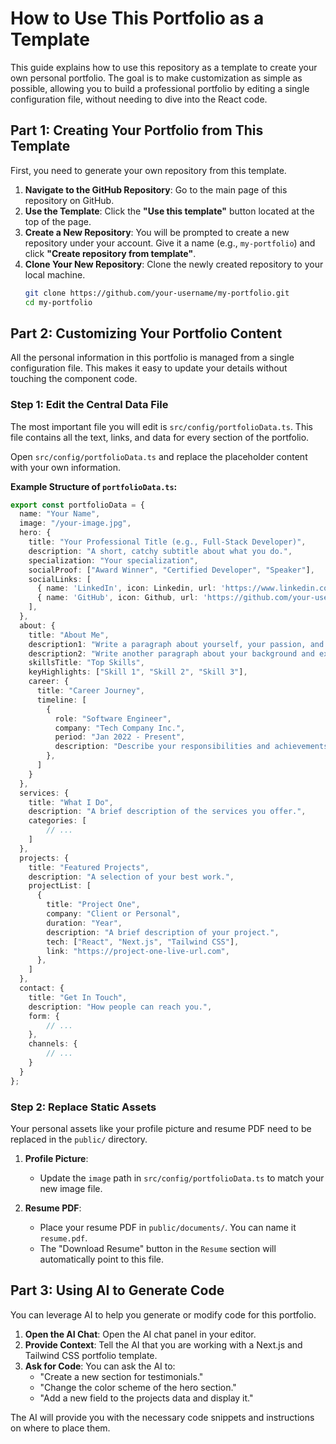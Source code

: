 # How to Use This Portfolio as a Template

This guide explains how to use this repository as a template to create your own personal portfolio. The goal is to make customization as simple as possible, allowing you to build a professional portfolio by editing a single configuration file, without needing to dive into the React code.

## Part 1: Creating Your Portfolio from This Template

First, you need to generate your own repository from this template.

1. **Navigate to the GitHub Repository**: Go to the main page of this repository on GitHub.
2. **Use the Template**: Click the **"Use this template"** button located at the top of the page.
3. **Create a New Repository**: You will be prompted to create a new repository under your account. Give it a name (e.g., `my-portfolio`) and click **"Create repository from template"**.
4. **Clone Your New Repository**: Clone the newly created repository to your local machine.
    ```sh
    git clone https://github.com/your-username/my-portfolio.git
    cd my-portfolio
    ```

## Part 2: Customizing Your Portfolio Content

All the personal information in this portfolio is managed from a single configuration file. This makes it easy to update your details without touching the component code.

### Step 1: Edit the Central Data File

The most important file you will edit is `src/config/portfolioData.ts`. This file contains all the text, links, and data for every section of the portfolio.

Open `src/config/portfolioData.ts` and replace the placeholder content with your own information.

**Example Structure of `portfolioData.ts`:**

```typescript
export const portfolioData = {
  name: "Your Name",
  image: "/your-image.jpg",
  hero: {
    title: "Your Professional Title (e.g., Full-Stack Developer)",
    description: "A short, catchy subtitle about what you do.",
    specialization: "Your specialization",
    socialProof: ["Award Winner", "Certified Developer", "Speaker"],
    socialLinks: [
      { name: 'LinkedIn', icon: Linkedin, url: 'https://www.linkedin.com/in/your-username/' },
      { name: 'GitHub', icon: Github, url: 'https://github.com/your-username' },
    ],
  },
  about: {
    title: "About Me",
    description1: "Write a paragraph about yourself, your passion, and your expertise.",
    description2: "Write another paragraph about your background and experience.",
    skillsTitle: "Top Skills",
    keyHighlights: ["Skill 1", "Skill 2", "Skill 3"],
    career: {
      title: "Career Journey",
      timeline: [
        {
          role: "Software Engineer",
          company: "Tech Company Inc.",
          period: "Jan 2022 - Present",
          description: "Describe your responsibilities and achievements in this role.",
        },
      ]
    }
  },
  services: {
    title: "What I Do",
    description: "A brief description of the services you offer.",
    categories: [
        // ...
    ]
  },
  projects: {
    title: "Featured Projects",
    description: "A selection of your best work.",
    projectList: [
      {
        title: "Project One",
        company: "Client or Personal",
        duration: "Year",
        description: "A brief description of your project.",
        tech: ["React", "Next.js", "Tailwind CSS"],
        link: "https://project-one-live-url.com",
      },
    ]
  },
  contact: {
    title: "Get In Touch",
    description: "How people can reach you.",
    form: {
        // ...
    },
    channels: {
        // ...
    }
  }
};
```

### Step 2: Replace Static Assets

Your personal assets like your profile picture and resume PDF need to be replaced in the `public/` directory.

1. **Profile Picture**:
    * Update the `image` path in `src/config/portfolioData.ts` to match your new image file.

2. **Resume PDF**:
    * Place your resume PDF in `public/documents/`. You can name it `resume.pdf`.
    * The "Download Resume" button in the `Resume` section will automatically point to this file.

## Part 3: Using AI to Generate Code

You can leverage AI to help you generate or modify code for this portfolio.

1. **Open the AI Chat**: Open the AI chat panel in your editor.
2. **Provide Context**: Tell the AI that you are working with a Next.js and Tailwind CSS portfolio template.
3. **Ask for Code**: You can ask the AI to:
    * "Create a new section for testimonials."
    * "Change the color scheme of the hero section."
    * "Add a new field to the projects data and display it."

The AI will provide you with the necessary code snippets and instructions on where to place them.
